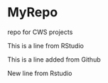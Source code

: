 # MyRepo
repo for CWS projects

This is a line from RStudio

This is a line added from Github

New line from Rstudio
